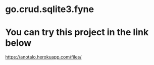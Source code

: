 # go.crud.sqlite3.fyne
# You can try this project in the link below

https://anotalo.herokuapp.com/files/
